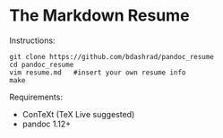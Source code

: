 The Markdown Resume
===================

Instructions:

    git clone https://github.com/bdashrad/pandoc_resume
    cd pandoc_resume
    vim resume.md   #insert your own resume info
    make

Requirements:

 * ConTeXt (TeX Live suggested)
 * pandoc 1.12+

